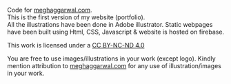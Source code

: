 Code for <a href="https://www.meghaggarwal.com">meghaggarwal.com</a>. <br>
This is the first version of my website (portfolio).<br>
All the illustrations have been done in Adobe illustrator. Static webpages have been built using Html, CSS, Javascript & website is hosted on firebase.


This work is licensed under a <a rel="license" href="https://creativecommons.org/licenses/by-nc-nd/4.0/">CC BY-NC-ND 4.0</a>

You are free to use images/illustrations in your work (except logo).
Kindly mention attribution to <a rel="work" href="https://meghaggarwal.com">meghaggarwal.com</a>
for any use of illustration/images in your work.

